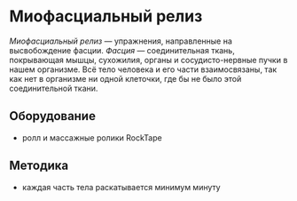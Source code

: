 # Миофасциальный релиз
*Миофасциальный релиз* — упражнения, направленные на высвобождение фасции.
*Фасция* — соединительная ткань, покрывающая мышцы, сухожилия, органы и сосудисто-нервные пучки в нашем организме.
Всё тело человека и его части взаимосвязаны, так как нет в организме ни одной клеточки,
где бы не было этой соединительной ткани.

## Оборудование
- ролл и массажные ролики RockTape

## Методика
- каждая часть тела раскатывается минимум минуту

